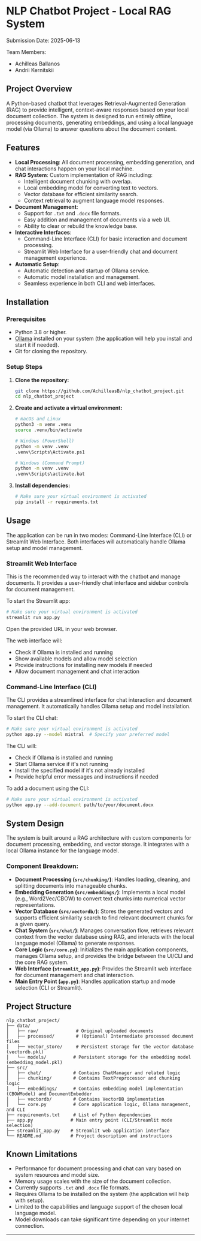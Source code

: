 
# NLP Chatbot Project - Local RAG System

Submission Date: 2025-06-13

Team Members:
- Achilleas Ballanos
- Andrii Kernitskii

## Project Overview

A Python-based chatbot that leverages Retrieval-Augmented Generation (RAG) to provide intelligent, context-aware responses based on your local document collection. The system is designed to run entirely offline, processing documents, generating embeddings, and using a local language model (via Ollama) to answer questions about the document content.

## Features

- **Local Processing**: All document processing, embedding generation, and chat interactions happen on your local machine.
- **RAG System**: Custom implementation of RAG including:
  - Intelligent document chunking with overlap.
  - Local embedding model for converting text to vectors.
  - Vector database for efficient similarity search.
  - Context retrieval to augment language model responses.
- **Document Management**:
  - Support for `.txt` and `.docx` file formats.
  - Easy addition and management of documents via a web UI.
  - Ability to clear or rebuild the knowledge base.
- **Interactive Interfaces**:
  - Command-Line Interface (CLI) for basic interaction and document processing.
  - Streamlit Web Interface for a user-friendly chat and document management experience.
- **Automatic Setup**:
  - Automatic detection and startup of Ollama service.
  - Automatic model installation and management.
  - Seamless experience in both CLI and web interfaces.

## Installation

### Prerequisites

- Python 3.8 or higher.
- [Ollama](https://ollama.com/) installed on your system (the application will help you install and start it if needed).
- Git for cloning the repository.

### Setup Steps

1.  **Clone the repository:**
    ```bash
    git clone https://github.com/AchilleasB/nlp_chatbot_project.git
    cd nlp_chatbot_project
    ```

2.  **Create and activate a virtual environment:**
    ```bash
    # macOS and Linux
    python3 -m venv .venv
    source .venv/bin/activate

    # Windows (PowerShell)
    python -m venv .venv
    .venv\Scripts\Activate.ps1

    # Windows (Command Prompt)
    python -m venv .venv
    .venv\Scripts\activate.bat
    ```

3.  **Install dependencies:**
    ```bash
    # Make sure your virtual environment is activated
    pip install -r requirements.txt
    ```

## Usage

The application can be run in two modes: Command-Line Interface (CLI) or Streamlit Web Interface. Both interfaces will automatically handle Ollama setup and model management.

### Streamlit Web Interface

This is the recommended way to interact with the chatbot and manage documents. It provides a user-friendly chat interface and sidebar controls for document management.

To start the Streamlit app:
```bash
# Make sure your virtual environment is activated
streamlit run app.py
```
Open the provided URL in your web browser.

The web interface will:
- Check if Ollama is installed and running
- Show available models and allow model selection
- Provide instructions for installing new models if needed
- Allow document management and chat interaction

### Command-Line Interface (CLI)

The CLI provides a streamlined interface for chat interaction and document management. It automatically handles Ollama setup and model installation.

To start the CLI chat:
```bash
# Make sure your virtual environment is activated
python app.py --model mistral  # Specify your preferred model
```

The CLI will:
- Check if Ollama is installed and running
- Start Ollama service if it's not running
- Install the specified model if it's not already installed
- Provide helpful error messages and instructions if needed

To add a document using the CLI:
```bash
# Make sure your virtual environment is activated
python app.py --add-document path/to/your/document.docx
```

## System Design

The system is built around a RAG architecture with custom components for document processing, embedding, and vector storage. It integrates with a local Ollama instance for the language model.

### Component Breakdown:

-   **Document Processing (`src/chunking/`)**: Handles loading, cleaning, and splitting documents into manageable chunks.
-   **Embedding Generation (`src/embeddings/`)**: Implements a local model (e.g., Word2Vec/CBOW) to convert text chunks into numerical vector representations.
-   **Vector Database (`src/vectordb/`)**: Stores the generated vectors and supports efficient similarity search to find relevant document chunks for a given query.
-   **Chat System (`src/chat/`)**: Manages conversation flow, retrieves relevant context from the vector database using RAG, and interacts with the local language model (Ollama) to generate responses.
-   **Core Logic (`src/core.py`)**: Initializes the main application components, manages Ollama setup, and provides the bridge between the UI/CLI and the core RAG system.
-   **Web Interface (`streamlit_app.py`)**: Provides the Streamlit web interface for document management and chat interaction.
-   **Main Entry Point (`app.py`)**: Handles application startup and mode selection (CLI or Streamlit).

## Project Structure

```
nlp_chatbot_project/
├── data/
│   ├── raw/              # Original uploaded documents
│   ├── processed/        # (Optional) Intermediate processed document files
│   ├── vector_store/     # Persistent storage for the vector database (vectordb.pkl)
│   └── models/          # Persistent storage for the embedding model (embedding_model.pkl)
├── src/
│   ├── chat/            # Contains ChatManager and related logic
│   ├── chunking/        # Contains TextPreprocessor and chunking logic
│   ├── embeddings/      # Contains embedding model implementation (CBOWModel) and DocumentEmbedder
│   ├── vectordb/        # Contains VectorDB implementation
│   └── core.py          # Core application logic, Ollama management, and CLI
├── requirements.txt     # List of Python dependencies
├── app.py              # Main entry point (CLI/Streamlit mode selection)
├── streamlit_app.py    # Streamlit web application interface
└── README.md           # Project description and instructions
```

## Known Limitations

-   Performance for document processing and chat can vary based on system resources and model size.
-   Memory usage scales with the size of the document collection.
-   Currently supports `.txt` and `.docx` file formats.
-   Requires Ollama to be installed on the system (the application will help with setup).
-   Limited to the capabilities and language support of the chosen local language model.
-   Model downloads can take significant time depending on your internet connection.

---
